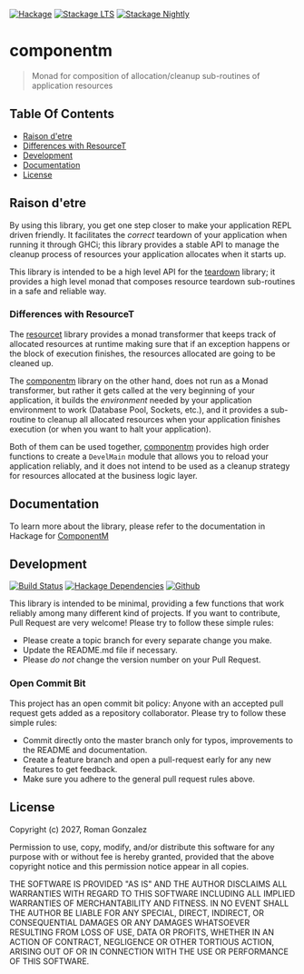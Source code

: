 [![Hackage](https://img.shields.io/hackage/v/componentm.svg)](https://img.shields.io/hackage/v/componentm.svg)
[![Stackage LTS](http://stackage.org/package/componentm/badge/lts)](http://stackage.org/lts/package/componentm)
[![Stackage Nightly](http://stackage.org/package/componentm/badge/nightly)](http://stackage.org/nightly/package/componentm)
# componentm

> Monad for composition of allocation/cleanup sub-routines of application
> resources

## Table Of Contents

* [Raison d'etre](#raison-detre)
 * [Differences with ResourceT](#differences-with-resourcet)
* [Development](#development)
* [Documentation](#documentation)
* [License](#license)

## Raison d'etre

By using this library, you get one step closer to make your application REPL
driven friendly. It facilitates the _correct_ teardown of your application when
running it through GHCi; this library provides a stable API to manage the
cleanup process of resources your application allocates when it starts up.

This library is intended to be a high level API for
the [teardown](http://hackage.haskell.org/package/teardown) library; it provides
a high level monad that composes resource teardown sub-routines in a safe and
reliable way.

### Differences with ResourceT

The [resourcet](http://hackage.haskell.org/package/resourcet) library provides a
monad transformer that keeps track of allocated resources at runtime making sure
that if an exception happens or the block of execution finishes, the resources
allocated are going to be cleaned up.

The [componentm](http://hackage.haskell.org/package/componentm) library on the
other hand, does not run as a Monad transformer, but rather it gets called at
the very beginning of your application, it builds the _environment_ needed by
your application environment to work (Database Pool, Sockets, etc.), and it
provides a sub-routine to cleanup all allocated resources when your application
finishes execution (or when you want to halt your application).

Both of them can be used
together, [componentm](http://hackage.haskell.org/package/componentm) provides
high order functions to create a `DevelMain` module that allows you to reload
your application reliably, and it does not intend to be used as a cleanup
strategy for resources allocated at the business logic layer.

## Documentation

To learn more about the library, please refer to the documentation in Hackage
for
[ComponentM](http://hackage.haskell.org/package/componentm-0.0.0.0/docs/Control-Monad-Component-Tutorial.html)

## Development
[![Build Status](https://travis-ci.org/roman/Haskell-componentm.svg?branch=master)](https://travis-ci.org/roman/Haskell-componentm)
[![Hackage Dependencies](https://img.shields.io/hackage-deps/v/componentm.svg)](http://packdeps.haskellers.com/feed?needle=componentm)
[![Github](https://img.shields.io/github/commits-since/roman/haskell-componentm/v0.0.0.0.svg)](https://img.shields.io/github/commits-since/roman/haskell-componentm/v0.0.0.0.svg)

This library is intended to be minimal, providing a few functions that work
reliably among many different kind of projects. If you want to contribute, Pull
Request are very welcome! Please try to follow these simple rules:

* Please create a topic branch for every separate change you make.
* Update the README.md file if necessary.
* Please _do not_ change the version number on your Pull Request.

### Open Commit Bit

This project has an open commit bit policy: Anyone with an accepted pull request
gets added as a repository collaborator. Please try to follow these simple
rules:

* Commit directly onto the master branch only for typos, improvements to the
  README and documentation.
* Create a feature branch and open a pull-request early for any new features to
  get feedback.
* Make sure you adhere to the general pull request rules above.

## License

Copyright (c) 2027, Roman Gonzalez

Permission to use, copy, modify, and/or distribute this software for any
purpose with or without fee is hereby granted, provided that the above
copyright notice and this permission notice appear in all copies.

THE SOFTWARE IS PROVIDED "AS IS" AND THE AUTHOR DISCLAIMS ALL WARRANTIES
WITH REGARD TO THIS SOFTWARE INCLUDING ALL IMPLIED WARRANTIES OF
MERCHANTABILITY AND FITNESS. IN NO EVENT SHALL THE AUTHOR BE LIABLE FOR
ANY SPECIAL, DIRECT, INDIRECT, OR CONSEQUENTIAL DAMAGES OR ANY DAMAGES
WHATSOEVER RESULTING FROM LOSS OF USE, DATA OR PROFITS, WHETHER IN AN
ACTION OF CONTRACT, NEGLIGENCE OR OTHER TORTIOUS ACTION, ARISING OUT OF
OR IN CONNECTION WITH THE USE OR PERFORMANCE OF THIS SOFTWARE.
